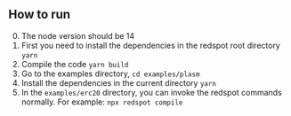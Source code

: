 ## How to run

0. The node version should be 14
1. First you need to install the dependencies in the redspot root directory `yarn`
2. Compile the code `yarn build`
3. Go to the examples directory, `cd examples/plasm`
4. Install the dependencies in the current directory `yarn`
5. In the `examples/erc20` directory, you can invoke the redspot commands normally. For example: `npx redspot compile`

